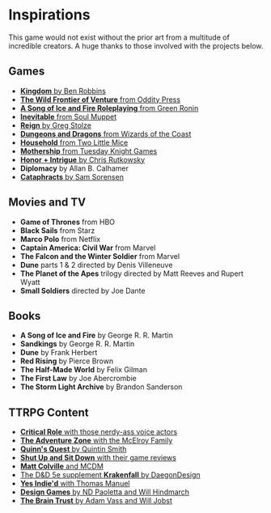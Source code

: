 # Inspirations

This game would not exist without the prior art from a multitude of incredible creators. A huge thanks to those involved with the projects below.

## Games

- [**Kingdom** by Ben Robbins](https://www.lamemage.com/kingdom/)
- [**The Wild Frontier of Venture** from Oddity Press](https://www.backerkit.com/c/projects/OddityPress/wild-frontier-of-venture)
- [**A Song of Ice and Fire Roleplaying** from Green Ronin](https://greenronin.com/sifrp/)
- [**Inevitable** from Soul Muppet](https://usa.soulmuppet-store.co.uk/products/inevitable-an-arthurian-western-rpg)
- [**Reign** by Greg Stolze](https://www.drivethrurpg.com/en/product/418934/reign-rules)
- [**Dungeons and Dragons** from Wizards of the Coast](https://www.dndbeyond.com)
- [**Household** from Two Little Mice](https://twolittlemice.net/household/)
- [**Mothership** from Tuesday Knight Games](https://www.tuesdayknightgames.com/pages/mothership-rpg)
- [**Honor + Intrigue** by Chris Rutkowsky](https://www.drivethrurpg.com/en/product/99286/honor-intrigue)
- **Diplomacy** by Allan B. Calhamer
- [**Cataphracts** by Sam Sorensen](https://samsorensen.blot.im/cataphracts-design-diary-1)

## Movies and TV

- **Game of Thrones** from HBO
- **Black Sails** from Starz
- **Marco Polo** from Netflix
- **Captain America: Civil War** from Marvel
- **The Falcon and the Winter Soldier** from Marvel
- **Dune** parts 1 & 2 directed by Denis Villeneuve
- **The Planet of the Apes** trilogy directed by Matt Reeves and Rupert Wyatt
- **Small Soldiers** directed by Joe Dante

## Books

- **A Song of Ice and Fire** by George R. R. Martin
- **Sandkings** by George R. R. Martin
- **Dune** by Frank Herbert
- **Red Rising** by Pierce Brown
- **The Half-Made World** by Felix Gilman
- **The First Law** by Joe Abercrombie
- **The Storm Light Archive** by Brandon Sanderson

## TTRPG Content

- [**Critical Role** with those nerdy-ass voice actors](https://critrole.com/)
- [**The Adventure Zone** with the McElroy Family](https://maximumfun.org/podcasts/adventure-zone/)
- [**Quinn's Quest** by Quintin Smith](https://www.youtube.com/@Quinns_Quest)
- [**Shut Up and Sit Down** with their game reviews](https://www.shutupandsitdown.com/)
- [**Matt Colville** and MCDM](https://www.youtube.com/@mcolville)
- [The D&D 5e supplement **Krakenfall** by DaegonDesign](https://daegondesign.gumroad.com/l/mKNRr)
- [**Yes Indie'd** with Thomas Manuel](https://www.patreon.com/indierpg)
- [**Design Games** by ND Paoletta and Will Hindmarch](https://designgames.simplecast.com/)
- [**The Brain Trust** by Adam Vass and Will Jobst](http://linktr.ee/thebraintrust)
